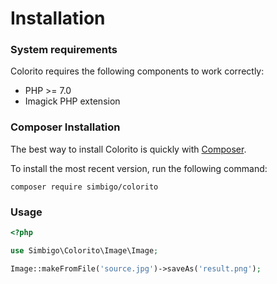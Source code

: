 # Installation

### System requirements

Colorito requires the following components to work correctly: 

 * PHP >= 7.0
 * Imagick PHP extension
 
### Composer Installation

The best way to install Colorito is quickly with [Composer](http://getcomposer.org/). 

To install the most recent version, run the following command:

```
composer require simbigo/colorito
```


### Usage

```php
<?php

use Simbigo\Colorito\Image\Image;

Image::makeFromFile('source.jpg')->saveAs('result.png');
```